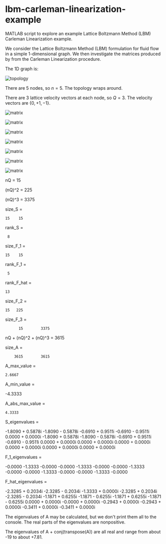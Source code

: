 # lbm-carleman-linearization-example
MATLAB script to explore an example Lattice Boltzmann Method (LBM) Carleman Linearization example.


We consider the Lattice Boltzmann Method (LBM) formulation for fluid flow in a simple 1-dimensional graph.  We then investigate the matrices produced by from the Carleman Linearization procedure.

The 1D graph is:

![topology](nodes.png)

There are 5 nodes, so $n=5$.  The topology wraps around.

There are 3 lattice velocity vectors at each node, so $Q=3$.  The velocity vectors are $\{0,+1,-1\}$.



![matrix](figure--S_matrix.png)


![matrix](figure--F_1_matrix.png)


![matrix](figure--F_hat_matrix.png)


![matrix](figure--F_2_matrix.png)


![matrix](figure--F_3_matrix.png)

![matrix](figure--A_matrix.png)

![matrix](figure--A_matrix_sections.png)

nQ = 15

(nQ)^2 = 225

(nQ)^3 = 3375


size_S =

    15    15


rank_S =

     8


size_F_1 =

    15    15


rank_F_1 =

     5


rank_F_hat =

    13


size_F_2 =

    15   225


size_F_3 =

          15        3375

nQ + (nQ)^2 + (nQ)^3 = 3615


size_A =

        3615        3615


A_max_value =

    2.6667


A_min_value =

   -4.3333


A_abs_max_value =

    4.3333


S_eigenvalues =

  -1.8090 + 0.5878i
  -1.8090 - 0.5878i
  -0.6910 + 0.9511i
  -0.6910 - 0.9511i
   0.0000 + 0.0000i
  -1.8090 + 0.5878i
  -1.8090 - 0.5878i
  -0.6910 + 0.9511i
  -0.6910 - 0.9511i
   0.0000 + 0.0000i
   0.0000 + 0.0000i
   0.0000 + 0.0000i
   0.0000 + 0.0000i
   0.0000 + 0.0000i
   0.0000 + 0.0000i


F_1_eigenvalues =

   -0.0000
   -1.3333
   -0.0000
   -0.0000
   -1.3333
   -0.0000
   -0.0000
   -1.3333
   -0.0000
   -0.0000
   -1.3333
   -0.0000
   -0.0000
   -1.3333
   -0.0000


F_hat_eigenvalues =

  -2.3285 + 0.2034i
  -2.3285 - 0.2034i
  -1.3333 + 0.0000i
  -2.3285 + 0.2034i
  -2.3285 - 0.2034i
  -1.1871 + 0.6255i
  -1.1871 - 0.6255i
  -1.1871 + 0.6255i
  -1.1871 - 0.6255i
   0.0000 + 0.0000i
  -0.0000 + 0.0000i
  -0.2943 + 0.0000i
  -0.2943 + 0.0000i
  -0.3411 + 0.0000i
  -0.3411 + 0.0000i




The eigenvalues of A may be calculated, but we don't print them all to the console.  The real parts of the eigenvalues are nonpositive.


The eigenvalues of A + conj(transpose(A)) are all real and range from about -19 to about +7.81.

